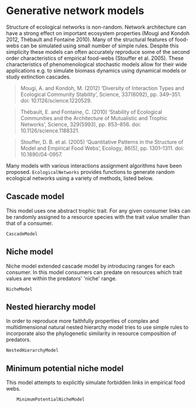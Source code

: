 # Generative network models

Structure of ecological networks is non-random. Network architecture can
have a strong effect on important ecosystem properties (Mougi and Kondoh
2012, Thébault and Fontaine 2010). Many of the structural features of
food-webs can be simulated using small number of simple rules. Despite this
simplicity these models can often accurately reproduce some of the second
order characteristics of empirical food-webs (Stouffer et al. 2005). These
characteristics of phenomenological stochastic models allow for their wide
applications e.g. to simulate biomass dynamics using dynamical models or
study extinction cascades.

> Mougi, A. and Kondoh, M. (2012) ‘Diversity of Interaction Types and
Ecological Community Stability’, Science, 337(6092), pp. 349–351. doi:
10.1126/science.1220529.

> Thébault, E. and Fontaine, C. (2010) ‘Stability of Ecological Communities
and the Architecture of Mutualistic and Trophic Networks’, Science,
329(5993), pp. 853–856. doi: 10.1126/science.1188321.

> Stouffer, D. B. et al. (2005) ‘Quantitative Patterns in the Structure
of Model and Empirical Food Webs’, Ecology, 86(5), pp. 1301–1311. doi:
10.1890/04-0957.

Many models with various interactions assignment algorithms have been
proposed. `EcologicalNetworks` provides functions to generate random ecological
networks using a variety of methods, listed below.

## Cascade model

This model uses one abstract trophic trait. For any given consumer links can
be randomly assigned to a resource species with the trait value smaller than
that of a consumer.

```@docs
CascadeModel
```

## Niche model

Niche model extended cascade model by introducing ranges for each consumer. In
this model consumers can predate on resources which trait values are within
the predators' 'niche' range.

```@docs
NicheModel
```

## Nested hierarchy model

In order to reproduce more faithfully properties of complex and
multidimensional natural nested hierarchy model tries to use simple rules
to incorporate also the phylogenetic similarity in resource composition
of predators.

```@docs
NestedHierarchyModel
```

## Minimum potential niche model

This model attempts to explicitly simulate forbidden links in empirical food webs.

```@docs
    MinimumPotentialNicheModel
```
